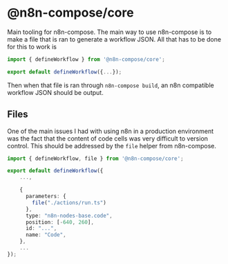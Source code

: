 # @n8n-compose/core

Main tooling for n8n-compose. The main way to use n8n-compose is to make a file that is ran to generate a workflow JSON. All that has to be done for this to work is 

```ts
import { defineWorkflow } from '@n8n-compose/core';

export default defineWorkflow({...});
```

Then when that file is ran through `n8n-compose build`, an n8n compatible workflow JSON should be output.

## Files

One of the main issues I had with using n8n in a production environment was the fact that the content of code cells was very difficult to version control. This should be addressed by the `file` helper from n8n-compose.

```ts
import { defineWorkflow, file } from '@n8n-compose/core';

export default defineWorkflow({
    ...,

    {
      parameters: {
        file("./actions/run.ts")
      },
      type: "n8n-nodes-base.code",
      position: [-640, 260],
      id: "...",
      name: "Code",
    },
    ...
});
```
